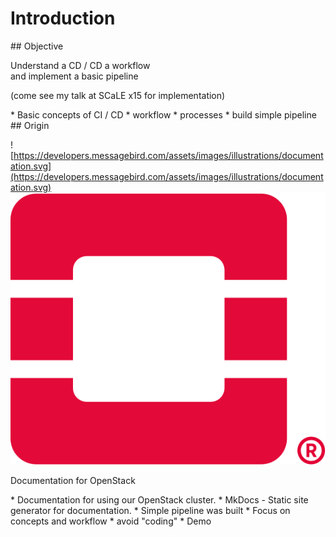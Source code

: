 # Introduction

<section>
## Objective

Understand a CD / CD a workflow<br/>
and implement a basic pipeline

(come see my talk at SCaLE x15 for implementation) <!-- .element: style="font-size:small" -->

<aside class="notes">
* Basic concepts of CI / CD
* workflow
* processes
* build simple pipeline

</aside>
</section>
<!-- -->

<section>
## Origin

![https://developers.messagebird.com/assets/images/illustrations/documentation.svg](https://developers.messagebird.com/assets/images/illustrations/documentation.svg) <!-- .element: style="height:5em; border:none; background:none; margin-right:2em;" -->
![img/openstack-logo.svg](img/openstack-logo.svg) <!-- .element: style="height:4em; border:none; background:none" -->

Documentation for OpenStack

<aside class="notes">
* Documentation for using our OpenStack cluster.
* MkDocs - Static site generator for documentation.
  * Simple pipeline was built
  * Focus on concepts and workflow
  * avoid "coding"
* Demo
</aside>
</section>
<!-- -->

